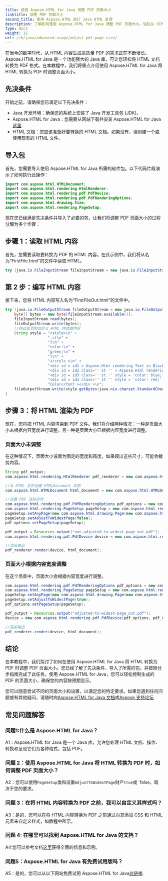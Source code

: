 ```yaml
---
title: 使用 Aspose.HTML for Java 调整 PDF 页面大小
linktitle: 调整 PDF 页面大小
second_title: 使用 Aspose.HTML 进行 Java HTML 处理
description: 了解如何使用 Aspose.HTML for Java 调整 PDF 页面大小。轻松从 HTML 创建高质量 PDF。有效控制页面尺寸。
type: docs
weight: 15
url: /zh/java/advanced-usage/adjust-pdf-page-size/
---
```


在当今的数字时代，从 HTML 内容生成高质量 PDF 的需求正在不断增长。Aspose.HTML for Java 是一个功能强大的 Java 库，可让您轻松将 HTML 文档转换为 PDF 格式。在本教程中，我们将重点介绍使用 Aspose.HTML for Java 将 HTML 转换为 PDF 时调整页面大小。

## 先决条件

开始之前，请确保您已满足以下先决条件：

- Java 开发环境：确保您的系统上安装了 Java 开发工具包 (JDK)。
-  Aspose.HTML for Java：您需要从网站下载并安装 Aspose.HTML for Java[这里](https://releases.aspose.com/html/java/).
- HTML 文档：您应该准备好要转换的 HTML 文档。如果没有，请创建一个或使用现有的 HTML 文件。

## 导入包

首先，您需要导入使用 Aspose.HTML for Java 所需的软件包。以下代码片段演示了如何执行此操作：

```java
import com.aspose.html.HTMLDocument;
import com.aspose.html.rendering.HtmlRenderer;
import com.aspose.html.rendering.pdf.PdfDevice;
import com.aspose.html.rendering.pdf.PdfRenderingOptions;
import com.aspose.html.drawing.Size;
import com.aspose.html.rendering.PageSetup;
```

现在您已经满足先决条件并导入了必要的包，让我们将调整 PDF 页面大小的过程分解为多个步骤：

## 步骤 1：读取 HTML 内容

首先，您需要读取要转换为 PDF 的 HTML 内容。在此示例中，我们将从名为“FirstFile.html”的文件中读取 HTML。

```java
try (java.io.FileInputStream fileInputStream = new java.io.FileInputStream(Resources.input("FirstFile.html"))) {
```

## 第 2 步：编写 HTML 内容

接下来，您将 HTML 内容写入名为“FirstFileOut.html”的文件中。

```java
try (java.io.FileOutputStream fileOutputStream = new java.io.FileOutputStream(Resources.output("FirstFileOut.html"))) {
    byte[] bytes = new byte[fileInputStream.available()];
    fileInputStream.read(bytes);
    fileOutputStream.write(bytes);
    //在此处添加自定义 HTML 样式或内容
    String style = "<style>\n" +
                   ".st\n" +
                   "{\n" +
                   "color:\n" +
                   "green;\n" +
                   "}\n" +
                   "</style >\n" +
                   "<div id = id1 > Aspose.Html rendering Text in Black Color</div >\n" +
                   "<div id = id2 class='' st '' > Aspose.Html rendering Text in Green Color</div >\n" +
                   "<div id = id3 class='' st '' style = 'color: blue;' > Aspose.Html rendering Text in Blue Color</div >\n" +
                   "<div id = id3 class='' st '' style = 'color: red;' ><font face = 'Arial' > Aspose.Html rendering Text in Red\n" +
                   "Color</font ></div >\n";
    fileOutputStream.write(style.getBytes(java.nio.charset.StandardCharsets.UTF_8));
}
```

## 步骤 3：将 HTML 渲染为 PDF

现在，您将把 HTML 内容渲染到 PDF 文件。我们将介绍两种情况：一种是页面大小未根据内容宽度进行调整，另一种是页面大小已根据内容宽度进行调整。

### 页面大小未调整

在这种情况下，页面大小设置为固定的宽度和高度，如果超出这些尺寸，可能会裁剪内容。

```java
String pdf_output;
com.aspose.html.rendering.HtmlRenderer pdf_renderer = new com.aspose.html.rendering.HtmlRenderer();

//从 HTML 文件创建 HTMLDocument 实例
com.aspose.html.HTMLDocument html_document = new com.aspose.html.HTMLDocument(Resources.output("FirstFileOut.html"));

//设置 PDF 渲染选项
com.aspose.html.rendering.pdf.PdfRenderingOptions pdf_options = new com.aspose.html.rendering.pdf.PdfRenderingOptions();
com.aspose.html.rendering.PageSetup pageSetup = new com.aspose.html.rendering.PageSetup();
pageSetup.setAnyPage(new com.aspose.html.drawing.Page(new com.aspose.html.drawing.Size(100, 100)));
pageSetup.setAdjustToWidestPage(false);
pdf_options.setPageSetup(pageSetup);

pdf_output = Resources.output("not-adjusted-to-widest-page_out.pdf");
com.aspose.html.rendering.pdf.PdfDevice device = new com.aspose.html.rendering.pdf.PdfDevice(pdf_options, pdf_output);

//渲染输出
pdf_renderer.render(device, html_document);
```

### 页面大小根据内容宽度调整

在这个场景中，页面大小会根据内容宽度进行调整。

```java
com.aspose.html.rendering.pdf.PdfRenderingOptions pdf_options = new com.aspose.html.rendering.pdf.PdfRenderingOptions();
com.aspose.html.rendering.PageSetup pageSetup = new com.aspose.html.rendering.PageSetup();
pageSetup.setAnyPage(new com.aspose.html.drawing.Page(new com.aspose.html.drawing.Size(100, 100)));
pageSetup.setAdjustToWidestPage(true);
pdf_options.setPageSetup(pageSetup);

pdf_output = Resources.output("adjusted-to-widest-page_out.pdf");
device = new com.aspose.html.rendering.pdf.PdfDevice(pdf_options, pdf_output);

//渲染输出
pdf_renderer.render(device, html_document);
```

## 结论

在本教程中，我们探讨了如何在使用 Aspose.HTML for Java 将 HTML 转换为 PDF 时调整 PDF 页面大小。您已经了解了先决条件、导入了所需的包，并按照分步指南完成了此任务。使用 Aspose.HTML for Java，您可以轻松控制生成的 PDF 的页面大小，确保您的内容按预期显示。

您可以随意尝试不同的页面大小和设置，以满足您的特定要求。如果您遇到任何问题或有其他疑问，请随时向[Aspose.HTML for Java 文档](https://reference.aspose.com/html/java/)或[Aspose 支持论坛](https://forum.aspose.com/).

## 常见问题解答

### 问题1:什么是 Aspose.HTML for Java？

A1：Aspose.HTML for Java 是一个 Java 库，允许您处理 HTML 文档、操作、转换和呈现它们为各种格式，包括 PDF。

### 问题 2：使用 Aspose.HTML for Java 将 HTML 转换为 PDF 时，如何调整 PDF 页面大小？

 A2：您可以使用`PageSetup`类和设置`AdjustToWidestPage`财产`true`或 `false，取决于您的要求。

### 问题 3：在将 HTML 内容转换为 PDF 之前，我可以自定义其样式吗？

A3：是的，您可以在将 HTML 内容转换为 PDF 之前通过向其添加 CSS 和 HTML 元素来自定义样式，如教程中所示。

### 问题 4: 在哪里可以找到 Aspose.HTML for Java 的文档？

 A4:您可以参考文档[这里](https://reference.aspose.com/html/java/)获得全面的信息和示例。

### 问题5：Aspose.HTML for Java 有免费试用版吗？

 A5：是的，您可以从以下网站免费试用 Aspose.HTML for Java[此链接](https://releases.aspose.com/).